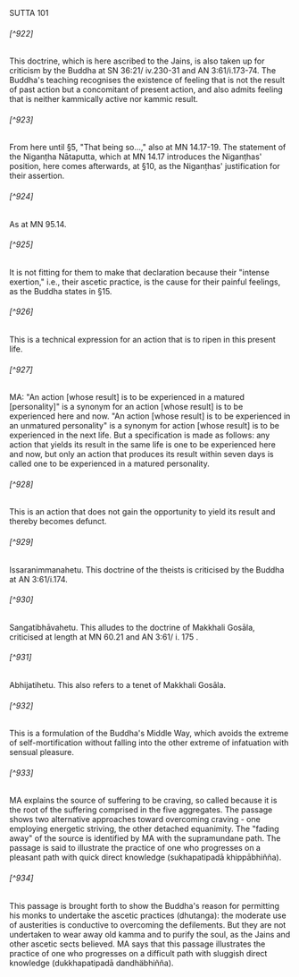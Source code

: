 SUTTA 101

###### [^922]
This doctrine, which is here ascribed to the Jains, is also taken up for criticism by the Buddha at SN 36:21/ iv.230-31 and AN 3:61/i.173-74. The Buddha's teaching recognises the existence of feeling that is not the result of past action but a concomitant of present action, and also admits feeling that is neither kammically active nor kammic result.

###### [^923]
From here until §5, "That being so...," also at MN 14.17-19. The statement of the Niganṭha Nātaputta, which at MN 14.17 introduces the Niganṭhas' position, here comes afterwards, at §10, as the Niganṭhas' justification for their assertion.

###### [^924]
As at MN 95.14.

###### [^925]
It is not fitting for them to make that declaration because their "intense exertion," i.e., their ascetic practice, is the cause for their painful feelings, as the Buddha states in §15.

###### [^926]
This is a technical expression for an action that is to ripen in this present life.

###### [^927]
MA: "An action [whose result] is to be experienced in a matured [personality]" is a synonym for an action [whose result] is to be experienced here and now. "An action [whose result] is to be experienced in an unmatured personality" is a synonym for action [whose result] is to be experienced in the next life. But a specification is made as follows: any action that yields its result in the same life is one to be experienced here and now, but only an action that produces its result within seven days is called one to be experienced in a matured personality.

###### [^928]
This is an action that does not gain the opportunity to yield its result and thereby becomes defunct.

###### [^929]
Issaranimmanahetu. This doctrine of the theists is criticised by the Buddha at AN 3:61/i.174.

###### [^930]
Sangatibhāvahetu. This alludes to the doctrine of Makkhali Gosāla, criticised at length at MN 60.21 and AN 3:61/ i. 175 .

###### [^931]
Abhijatihetu. This also refers to a tenet of Makkhali Gosāla.

###### [^932]
This is a formulation of the Buddha's Middle Way, which avoids the extreme of self-mortification without falling into the other extreme of infatuation with sensual pleasure.

###### [^933]
MA explains the source of suffering to be craving, so called because it is the root of the suffering comprised in the five aggregates. The passage shows two alternative approaches toward overcoming craving - one employing energetic striving, the other detached equanimity. The "fading away" of the source is identified by MA with the supramundane path. The passage is said to illustrate the practice of one who progresses on a pleasant path with quick direct knowledge (sukhapatipadā khippābhiñña).

###### [^934]
This passage is brought forth to show the Buddha's reason for permitting his monks to undertake the ascetic practices (dhutanga): the moderate use of austerities is conductive to overcoming the defilements. But they are not undertaken to wear away old kamma and to purify the soul, as the Jains and other ascetic sects believed. MA says that this passage illustrates the practice of one who progresses on a difficult path with sluggish direct knowledge (dukkhapatipadā dandhäbhiñña).

